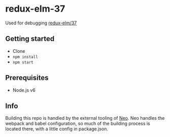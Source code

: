 # redux-elm-37

Used for debugging [redux-elm/37](https://github.com/salsita/redux-elm/issues/37)

## Getting started

- Clone
- `npm install`
- `npm start`

## Prerequisites

- Node.js v6

## Info

Building this repo is handled by the external tooling of [Neo](https://github.com/mozilla/neo).
Neo handles the webpack and babel configuration, so much of the building process is located there,
with a little config in package.json.
